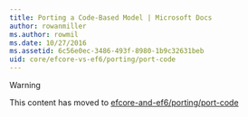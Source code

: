 ```yaml
---
title: Porting a Code-Based Model | Microsoft Docs
author: rowanmiller
ms.author: rowmil
ms.date: 10/27/2016
ms.assetid: 6c56e0ec-3486-493f-8980-1b9c32631beb
uid: core/efcore-vs-ef6/porting/port-code
---
```


> [!WARNING]
> This content has moved to [efcore-and-ef6/porting/port-code](../../../efcore-and-ef6/porting/port-code.md)
